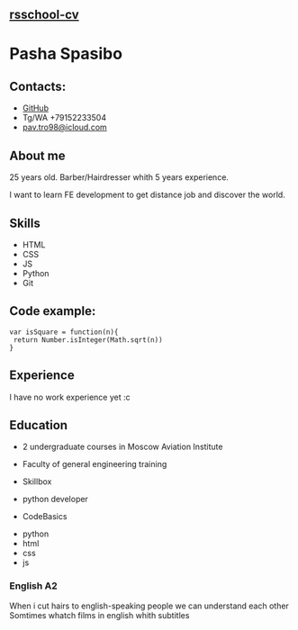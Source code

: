 ## [rsschool-cv](https://github.com/PashaSpasibo/rsschool-cv)

# Pasha Spasibo

## Contacts:

* [GitHub](https://github.com/PashaSpasibo)
* Tg/WA +79152233504
* pav.tro98@icloud.com

## About me

25 years old. Barber/Hairdresser whith 5 years experience.

I want to learn FE development to get distance job and discover the world.

## Skills

* HTML
* CSS
* JS
* Python
* Git

## Code example:

```
var isSquare = function(n){
 return Number.isInteger(Math.sqrt(n))
}
```

## Experience

I have no work experience yet :c

## Education

* 2 undergraduate courses in Moscow Aviation Institute
+ Faculty of general engineering training 
* Skillbox
+ python developer
* CodeBasics
+ python
+ html
+ css
+ js
 

### English A2
When i cut hairs to english-speaking people we can understand each other
Somtimes whatch films in english whith subtitles 